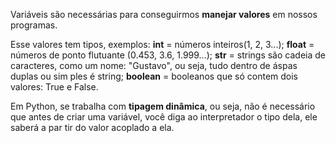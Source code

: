 Variáveis são necessárias para conseguirmos **manejar valores** em nossos programas.

Esse valores tem tipos, exemplos: **int** = números inteiros(1, 2, 3...); **float** = 
números de ponto flutuante (0.453, 3.6, 1.999...); **str** = strings são cadeia de 
caracteres, como um nome: "Gustavo", ou seja, tudo dentro de áspas duplas ou sim
ples é string; **boolean** = booleanos que só contem dois valores: True e False.

Em Python, se trabalha com **tipagem dinâmica**, ou seja, não é necessário que antes
de criar uma variável, você diga ao interpretador o tipo dela, ele saberá a par
tir do valor acoplado a ela.

